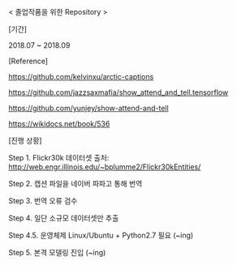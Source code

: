 < 졸업작품을 위한 Repository >


[기간]

2018.07 ~ 2018.09


[Reference]

https://github.com/kelvinxu/arctic-captions

https://github.com/jazzsaxmafia/show_attend_and_tell.tensorflow

https://github.com/yunjey/show-attend-and-tell

https://wikidocs.net/book/536



[진행 상황]

Step 1. Flickr30k 데이터셋 출처: http://web.engr.illinois.edu/~bplumme2/Flickr30kEntities/

Step 2. 캡션 파일을 네이버 파파고 통해 번역

Step 3. 번역 오류 검수

Step 4. 일단 소규모 데이터셋만 추출

Step 4.5. 운영체제 Linux/Ubuntu + Python2.7 필요 (~ing)

Step 5. 본격 모델링 진입 (~ing)
